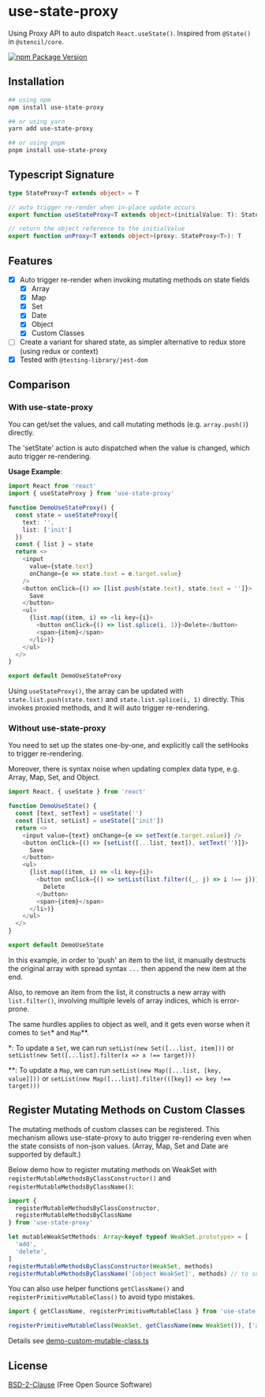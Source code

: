 # use-state-proxy

Using Proxy API to auto dispatch `React.useState()`.
Inspired from `@State()` in `@stencil/core`.

[![npm Package Version](https://img.shields.io/npm/v/use-state-proxy?maxAge=3600)](https://www.npmjs.com/package/use-state-proxy)

## Installation

```bash
## using npm
npm install use-state-proxy

## or using yarn
yarn add use-state-proxy

## or using pnpm
pnpm install use-state-proxy
```

## Typescript Signature
```typescript
type StateProxy<T extends object> = T

// auto trigger re-render when in-place update occurs
export function useStateProxy<T extends object>(initialValue: T): StateProxy<T>

// return the object reference to the initialValue
export function unProxy<T extends object>(proxy: StateProxy<T>): T
```

## Features
- [x] Auto trigger re-render when invoking mutating methods on state fields
  - [x] Array
  - [x] Map
  - [x] Set
  - [x] Date
  - [x] Object
  - [X] Custom Classes
- [ ] Create a variant for shared state, as simpler alternative to redux store (using redux or context)
- [x] Tested with `@testing-library/jest-dom`

## Comparison

### With use-state-proxy
You can get/set the values, and call mutating methods (e.g. `array.push()`) directly.

The 'setState' action is auto dispatched when the value is changed, which auto trigger re-rendering.

**Usage Example**:
```typescript jsx
import React from 'react'
import { useStateProxy } from 'use-state-proxy'

function DemoUseStateProxy() {
  const state = useStateProxy({
    text: '',
    list: ['init']
  })
  const { list } = state
  return <>
    <input
      value={state.text}
      onChange={e => state.text = e.target.value}
    />
    <button onClick={() => [list.push(state.text), state.text = '']}>
      Save
    </button>
    <ul>
      {list.map((item, i) => <li key={i}>
        <button onClick={() => list.splice(i, 1)}>Delete</button>
        <span>{item}</span>
      </li>)}
    </ul>
  </>
}

export default DemoUseStateProxy
```

Using `useStateProxy()`, the array can be updated with `state.list.push(state.text)` and `state.list.splice(i, 1)` directly.
This invokes proxied methods, and it will auto trigger re-rendering.

### Without use-state-proxy
You need to set up the states one-by-one, and explicitly call the setHooks to trigger re-rendering.

Moreover, there is syntax noise when updating complex data type, e.g. Array, Map, Set, and Object.

```typescript jsx
import React, { useState } from 'react'

function DemoUseState() {
  const [text, setText] = useState('')
  const [list, setList] = useState(['init'])
  return <>
    <input value={text} onChange={e => setText(e.target.value)} />
    <button onClick={() => [setList([...list, text]), setText('')]}>
      Save
    </button>
    <ul>
      {list.map((item, i) => <li key={i}>
        <button onClick={() => setList(list.filter((_, j) => i !== j))}>
          Delete
        </button>
        <span>{item}</span>
      </li>)}
    </ul>
  </>
}

export default DemoUseState
```

In this example, in order to 'push' an item to the list, it manually destructs the original array with spread syntax `...` then append the new item at the end.

Also, to remove an item from the list, it constructs a new array with `list.filter()`, involving multiple levels of array indices, which is error-prone.

The same hurdles applies to object as well, and it gets even worse when it comes to `Set`* and `Map`**.

*: To update a `Set`, we can run `setList(new Set([...list, item]))` or `setList(new Set([...list].filter(x => x !== target)))`

**: To update a `Map`, we can run `setList(new Map([...list, [key, value]]))` or `setList(new Map([...list].filter(([key]) => key !== target)))`

## Register Mutating Methods on Custom Classes

The mutating methods of custom classes can be registered.
This mechanism allows use-state-proxy to auto trigger re-rendering even when the state consists of non-json values.
(Array, Map, Set and Date are supported by default.)

Below demo how to register mutating methods on WeakSet with `registerMutableMethodsByClassConstructor()` and `registerMutableMethodsByClassName()`:
```typescript
import {
  registerMutableMethodsByClassConstructor,
  registerMutableMethodsByClassName
} from 'use-state-proxy'

let mutableWeakSetMethods: Array<keyof typeof WeakSet.prototype> = [
  'add',
  'delete',
]
registerMutableMethodsByClassConstructor(WeakSet, methods)
registerMutableMethodsByClassName('[object WeakSet]', methods) // to support cross-frame objects
```

You can also use helper functions `getClassName()` and `registerPrimitiveMutableClass()` to avoid typo mistakes.
```typescript
import { getClassName, registerPrimitiveMutableClass } from 'use-state-proxy'

registerPrimitiveMutableClass(WeakSet, getClassName(new WeakSet()), ['add', 'delete'])
```

Details see [demo-custom-mutable-class.ts](./src/demo-custom-mutable-class.ts)

## License
[BSD-2-Clause](./LICENSE) (Free Open Source Software)
